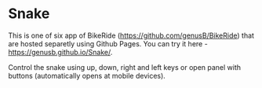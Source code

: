 # Snake
This is one of six app of BikeRide (https://github.com/genusB/BikeRide) that are hosted separetly using Github Pages. You can try it here - https://genusb.github.io/Snake/. 

Control the snake using up, down, right and left keys or open panel with buttons (automatically opens at mobile devices).
